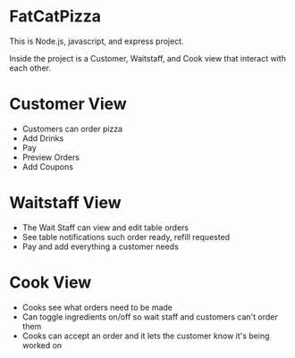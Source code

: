 # FatCatPizza

This is Node.js, javascript, and express project.

Inside the project is a Customer, Waitstaff, and Cook view that interact with each other.

# Customer View

- Customers can order pizza
- Add Drinks
- Pay
- Preview Orders
- Add Coupons

# Waitstaff View

- The Wait Staff can view and edit table orders
- See table notifications such order ready, refill requested
- Pay and add everything a customer needs

# Cook View

- Cooks see what orders need to be made
- Can toggle ingredients on/off so wait staff and customers can't order them
- Cooks can accept an order and it lets the customer know it's being worked on
